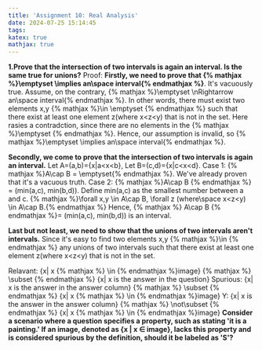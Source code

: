 ```yaml
---
title: 'Assignment 10: Real Analysis'
date: 2024-07-25 15:14:45
tags:
katex: true
mathjax: true
---
```

**1.Prove that the intersection of two intervals is again an interval. Is the same true for unions?**
Proof: **Firstly, we need to prove that {% mathjax %}\emptyset \implies an\space interval{% endmathjax %}**. It's vacuously true. Assume, on the contrary, {% mathjax %}\emptyset \nRightarrow an\space interval{% endmathjax %}. 
In other words, there must exist two elements x,y {% mathjax %}\in \emptyset {% endmathjax %} such that there exist at least one element z(where x<z<y) that is not in the set. 
Here rasies a contradction, since there are no elements in the {% mathjax %}\emptyset {% endmathjax %}. Hence, our assumption is invalid, so {% mathjax %}\emptyset \implies an\space interval{% endmathjax %}.

**Secondly, we come to prove that the intersection of two intervals is again an interval.** Let A=(a,b)={x|a<x<b}, Let B=(c,d)={x|c<x<d}.
Case 1: {% mathjax %}A\cap B = \emptyset{% endmathjax %}. We've already proven that it's a vacuous truth. 
Case 2: {% mathjax %}A\cap B {% endmathjax %} = (min(a,c), min(b,d)). Define min(a,c) as the smallest number between a and c. {% mathjax %}\forall x,y \in A\cap B, \forall z (where\space x<z<y) \in A\cap B.{% endmathjax %}
        Hence, {% mathjax %} A\cap B {% endmathjax %}= (min(a,c), min(b,d)) is an interval.

**Last but not least, we need to show that the unions of two intervals aren't intervals.** Since it's easy to find two elements x,y {% mathjax %}\in {% endmathjax %} any unions of two intervals such that there exist at least one element z(where x<z<y) that is not in the set. 


Relavant: {x| x {% mathjax %} \in {% endmathjax %}image} {% mathjax %} \subset {% endmathjax %} {x| x is the answer in the question} 
Spurious: {x| x is the answer in the answer column}  {% mathjax %} \subset {% endmathjax %} {x| x {% mathjax %} \in {% endmathjax %}image}
Y: {x| x is the answer in the answer column}  {% mathjax %} \not\subset {% endmathjax %} {x| x {% mathjax %} \in {% endmathjax %}image}
**Consider a scenario where a question specifies a property, such as stating 'it is a painting.' If an image, denoted as {x | x ∈ image}, lacks this property and is considered spurious by the definition, should it be labeled as 'S'?**